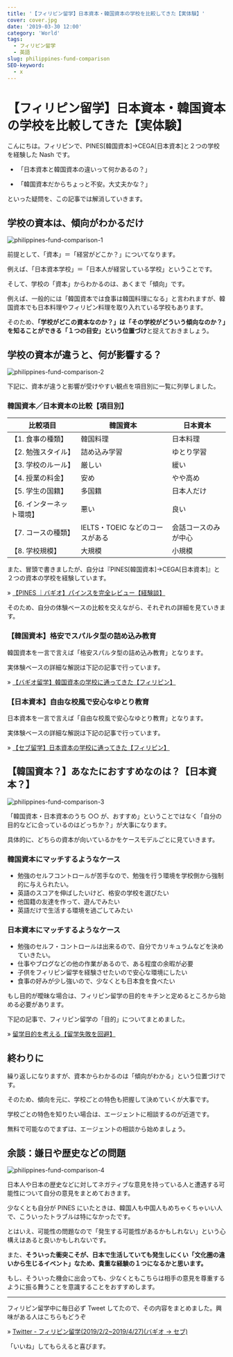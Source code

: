 ```yaml
---
title: '【フィリピン留学】日本資本・韓国資本の学校を比較してきた【実体験】'
cover: cover.jpg
date: '2019-03-30 12:00'
category: 'World'
tags:
  - フィリピン留学
  - 英語
slug: philippines-fund-comparison
SEO-keyword:
  - x
---
```


# 【フィリピン留学】日本資本・韓国資本の学校を比較してきた【実体験】

こんにちは。フィリピンで、PINES[韓国資本]→CEGA[日本資本]と２つの学校を経験した Nash です。

- 「日本資本と韓国資本の違いって何かあるの？」

- 「韓国資本だからちょっと不安。大丈夫かな？」

といった疑問を、この記事では解消していきます。

## 学校の資本は、傾向がわかるだけ

![philippines-fund-comparison-1](./1.jpg)

前提として、「資本」＝「経営がどこか？」についてなります。

例えば、「日本資本学校」＝「日本人が経営している学校」ということです。

そして、学校の「資本」からわかるのは、あくまで「傾向」です。

例えば、一般的には「韓国資本では食事は韓国料理になる」と言われますが、韓国資本でも日本料理やフィリピン料理を取り入れている学校もあります。

そのため、<b>「学校がどこの資本なのか？」は「その学校がどういう傾向なのか？」を知ることができる「１つの目安」という位置づけ</b>と捉えておきましょう。

## 学校の資本が違うと、何が影響する？

![philippines-fund-comparison-2](./2.jpg)

下記に、資本が違うと影響が受けやすい観点を項目別に一覧に列挙しました。

### 韓国資本／日本資本の比較【項目別】

| 比較項目                  | 韓国資本                        | 日本資本             |
| ------------------------- | ------------------------------- | -------------------- |
| 【1. 食事の種類】         | 韓国料理                        | 日本料理             |
| 【2. 勉強スタイル】       | 詰め込み学習                    | ゆとり学習           |
| 【3. 学校のルール】       | 厳しい                          | 緩い                 |
| 【4. 授業の料金】         | 安め                            | やや高め             |
| 【5. 学生の国籍】         | 多国籍                          | 日本人だけ           |
| 【6. インターネット環境】 | 悪い                            | 良い                 |
| 【7. コースの種類】       | IELTS・TOEIC などのコースがある | 会話コースのみが中心 |
| 【8. 学校規模】           | 大規模                          | 小規模               |

また、冒頭で書きましたが、自分は『PINES[韓国資本]→CEGA[日本資本]』と２つの資本の学校を経験しています。

» [【PINES ｜バギオ】パインスを完全レビュー【経験談】](./philippines-baguio-pines-summary)

そのため、自分の体験ベースの比較を交えながら、それぞれの詳細を見ていきます。

### 【韓国資本】格安でスパルタ型の詰め込み教育

韓国資本を一言で言えば「格安スパルタ型の詰め込み教育」となります。

実体験ベースの詳細な解説は下記の記事で行っています。

» [【バギオ留学】韓国資本の学校に通ってきた【フィリピン】](./philippines-fund-of-korea)

### 【日本資本】自由な校風で安心なゆとり教育

日本資本を一言で言えば「自由な校風で安心なゆとり教育」となります。

実体験ベースの詳細な解説は下記の記事で行っています。

» [【セブ留学】日本資本の学校に通ってきた【フィリピン】](./philippines-fund-of-japan)

## 【韓国資本？】あなたにおすすめなのは？【日本資本？】

![philippines-fund-comparison-3](./3.jpg)

「韓国資本・日本資本のうち ○○ が、おすすめ」ということではなく「自分の目的などに合っているのはどっちか？」が大事になります。

具体的に、どちらの資本が向いているかをケースモデルごとに見ていきます。

### 韓国資本にマッチするようなケース

- 勉強のセルフコントロールが苦手なので、勉強を行う環境を学校側から強制的に与えられたい。
- 英語のスコアを伸ばしたいけど、格安の学校を選びたい
- 他国籍の友達を作って、遊んでみたい
- 英語だけで生活する環境を過ごしてみたい

### 日本資本にマッチするようなケース

- 勉強のセルフ・コントロールは出来るので、自分でカリキュラムなどを決めていきたい。
- 仕事やブログなどの他の作業があるので、ある程度の余暇が必要
- 子供をフィリピン留学を経験させたいので安心な環境にしたい
- 食事の好みが少し強いので、少なくとも日本食を食べたい

もし目的が曖昧な場合は、フィリピン留学の目的をキチンと定めるところから始める必要があります。

下記の記事で、フィリピン留学の「目的」についてまとめました。

» [留学目的を考える【留学失敗を回避】](./philippines-purpose)

## 終わりに

繰り返しになりますが、資本からわかるのは「傾向がわかる」という位置づけです。

そのため、傾向を元に、学校ごとの特色も把握して決めていくが大事です。

学校ごとの特色を知りたい場合は、エージェントに相談するのが近道です。

無料で可能なのでまずは、エージェントの相談から始めましょう。

## 余談：嫌日や歴史などの問題

![philippines-fund-comparison-4](./4.jpg)

日本人や日本の歴史などに対してネガティブな意見を持っている人と遭遇する可能性について自分の意見をまとめておきます。

少なくとも自分が PINES にいたときは、韓国人も中国人もめちゃくちゃいい人で、こういったトラブルは特になかったです。

とはいえ、可能性の問題なので「発生する可能性があるかもしれない」という心構えはあると良いかもしれないです。

また、<b>そういった衝突こそが、日本で生活していても発生しにくい「文化圏の違いから生じるイベント」なため、貴重な経験の１つになるかと思います。</b>

もし、そういった機会に出会っても、少なくともこちらは相手の意見を尊重するように振る舞うことを意識することをおすすめします。

---

フィリピン留学中に毎日必ず Tweet してたので、その内容をまとめました。興味がある人はこちらもどうぞ

» [Twitter - フィリピン留学(2019/2/2~2019/4/27)(バギオ → セブ)](https://twitter.com/i/moments/1108015112575541249)

「いいね」してもらえると喜びます。
